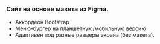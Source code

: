 ### Сайт на основе макета из Figma. ###
* Аккордеон Bootstrap
* Меню-бургер на планшетную/мобильную версию 
* Адаптивен под разные размеры экрана (без макета).

